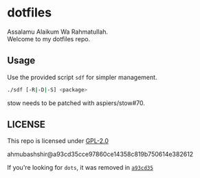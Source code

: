 # dotfiles

Assalamu Alaikum Wa Rahmatullah. <br />
Welcome to my dotfiles repo.


## Usage
Use the provided script `sdf` for simpler management.
```sh
./sdf [-R|-D|-S] <package>
```
stow needs to be patched with aspiers/stow#70.

## LICENSE

This repo is licensed under [GPL-2.0](LICENSE)


ahmubashshir@a93cd35cce97860ce14358c819b750614e382612

If you're looking for `dots`, it was removed in
<code><a href="../../commit/a93cd35cce97860ce14358c819b750614e382612">a93cd35</a></code>
